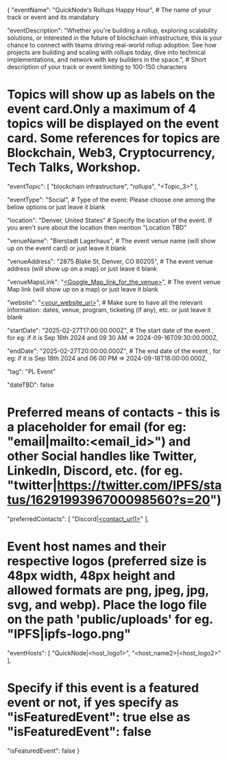 {
  "eventName": "QuickNode's Rollups Happy Hour", # The name of your track or event and its mandatory

  "eventDescription": "Whether you're building a rollup, exploring scalability solutions, or interested in the future of blockchain infrastructure, this is your chance to connect with teams driving real-world rollup adoption. See how projects are building and scaling with rollups today, dive into technical implementations, and network with key builders in the space.", # Short description of your track or event limiting to 100-150 characters

  # Topics will show up as labels on the event card.Only a maximum of 4 topics will be displayed on the event card. Some references for topics are Blockchain, Web3, Cryptocurrency, Tech Talks, Workshop.
  
  "eventTopic": [
    "blockchain infrastructure",
    "rollups",
    "<Topic_3>"
  ],
  
  "eventType": "Social", # Type of the event: Please choose one among the below options or just leave it blank

  "location": "Denver, United States" # Specify the location of the event. If you aren't sure about the location then mention "Location TBD"

  "venueName": "Bierstadt Lagerhaus", # The event venue name (will show up on the event card) or just leave it blank

  "venueAddress": "2875 Blake St, Denver, CO 80205", # The event venue address (will show up on a map) or just leave it blank

  "venueMapsLink": "[<Google_Map_link_for_the_venue>](https://maps.app.goo.gl/fz2hC3b4Zxg2aB319)", # The event venue Map link (will show up on a map) or just leave it blank

  "website": "[<your_website_url>](https://lu.ma/quicknode-ethdenver25?tk=Xiyf3t)", # Make sure to have all the relevant information: dates, venue, program, ticketing (if any), etc. or just leave it blank

  "startDate": "2025-02-27T17:00:00.000Z", # The start date of the event , for eg: if it is Sep 16th 2024 and 09 30 AM => 2024-09-16T09:30:00.000Z,

  "endDate": "2025-02-27T20:00:00.000Z", # The end date of the event , for eg: if it is Sep 18th 2024 and 06 00 PM => 2024-09-18T18:00:00.000Z,

  "tag": "PL Event"

  "dateTBD": false

  # Preferred means of contacts - this is a placeholder for email (for eg:  "email|mailto:<email_id>") and other Social handles like Twitter, LinkedIn, Discord, etc. (for eg. "twitter|https://twitter.com/IPFS/status/1629199396700098560?s=20")

  "preferredContacts": [
   "Discord|[<contact_url1>](https://discord.com/invite/quicknode)"
  ],

  # Event host names and their respective logos (preferred size is 48px width, 48px height and allowed formats are png, jpeg, jpg, svg, and webp). Place the logo file on the path 'public/uploads' for eg. "IPFS|ipfs-logo.png"

  "eventHosts": [
    "QuickNode|<host_logo1>",
    "<host_name2>|<host_logo2>"
  ],

  # Specify if this event is a featured event or not, if yes specify as "isFeaturedEvent": true else as "isFeaturedEvent": false
  "isFeaturedEvent": false
}
